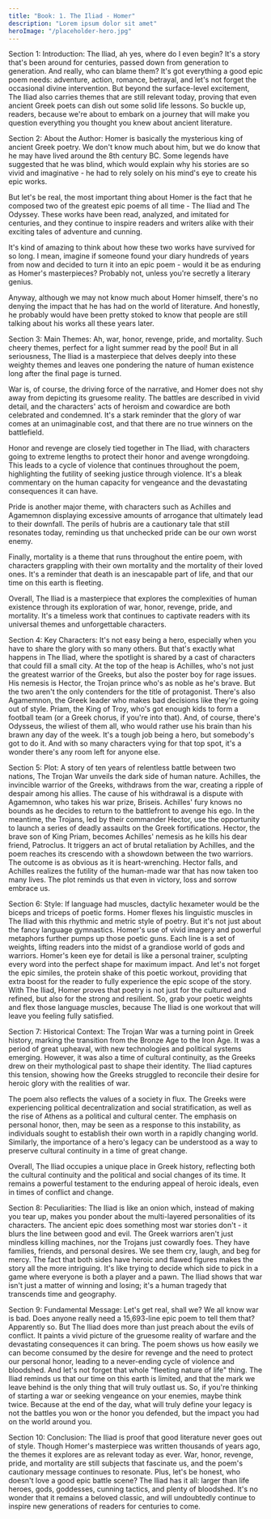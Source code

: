 ```yaml
---
title: "Book: 1. The Iliad - Homer"
description: "Lorem ipsum dolor sit amet"
heroImage: "/placeholder-hero.jpg"
---
```


Section 1:
Introduction: The Iliad, ah yes, where do I even begin? It's a story that's been around for centuries, passed down from generation to generation. And really, who can blame them? It's got everything a good epic poem needs: adventure, action, romance, betrayal, and let's not forget the occasional divine intervention. But beyond the surface-level excitement, The Iliad also carries themes that are still relevant today, proving that even ancient Greek poets can dish out some solid life lessons. So buckle up, readers, because we're about to embark on a journey that will make you question everything you thought you knew about ancient literature.

Section 2:
About the Author: Homer is basically the mysterious king of ancient Greek poetry. We don't know much about him, but we do know that he may have lived around the 8th century BC. Some legends have suggested that he was blind, which would explain why his stories are so vivid and imaginative - he had to rely solely on his mind's eye to create his epic works.

But let's be real, the most important thing about Homer is the fact that he composed two of the greatest epic poems of all time - The Iliad and The Odyssey. These works have been read, analyzed, and imitated for centuries, and they continue to inspire readers and writers alike with their exciting tales of adventure and cunning.

It's kind of amazing to think about how these two works have survived for so long. I mean, imagine if someone found your diary hundreds of years from now and decided to turn it into an epic poem - would it be as enduring as Homer's masterpieces? Probably not, unless you're secretly a literary genius. 

Anyway, although we may not know much about Homer himself, there's no denying the impact that he has had on the world of literature. And honestly, he probably would have been pretty stoked to know that people are still talking about his works all these years later.

Section 3:
Main Themes:
Ah, war, honor, revenge, pride, and mortality. Such cheery themes, perfect for a light summer read by the pool! But in all seriousness, The Iliad is a masterpiece that delves deeply into these weighty themes and leaves one pondering the nature of human existence long after the final page is turned.

War is, of course, the driving force of the narrative, and Homer does not shy away from depicting its gruesome reality. The battles are described in vivid detail, and the characters' acts of heroism and cowardice are both celebrated and condemned. It's a stark reminder that the glory of war comes at an unimaginable cost, and that there are no true winners on the battlefield.

Honor and revenge are closely tied together in The Iliad, with characters going to extreme lengths to protect their honor and avenge wrongdoing. This leads to a cycle of violence that continues throughout the poem, highlighting the futility of seeking justice through violence. It's a bleak commentary on the human capacity for vengeance and the devastating consequences it can have.

Pride is another major theme, with characters such as Achilles and Agamemnon displaying excessive amounts of arrogance that ultimately lead to their downfall. The perils of hubris are a cautionary tale that still resonates today, reminding us that unchecked pride can be our own worst enemy.

Finally, mortality is a theme that runs throughout the entire poem, with characters grappling with their own mortality and the mortality of their loved ones. It's a reminder that death is an inescapable part of life, and that our time on this earth is fleeting.

Overall, The Iliad is a masterpiece that explores the complexities of human existence through its exploration of war, honor, revenge, pride, and mortality. It's a timeless work that continues to captivate readers with its universal themes and unforgettable characters.

Section 4:
Key Characters: It's not easy being a hero, especially when you have to share the glory with so many others. But that's exactly what happens in The Iliad, where the spotlight is shared by a cast of characters that could fill a small city. At the top of the heap is Achilles, who's not just the greatest warrior of the Greeks, but also the poster boy for rage issues. His nemesis is Hector, the Trojan prince who's as noble as he's brave. But the two aren't the only contenders for the title of protagonist. There's also Agamemnon, the Greek leader who makes bad decisions like they're going out of style. Priam, the King of Troy, who's got enough kids to form a football team (or a Greek chorus, if you're into that). And, of course, there's Odysseus, the wiliest of them all, who would rather use his brain than his brawn any day of the week. It's a tough job being a hero, but somebody's got to do it. And with so many characters vying for that top spot, it's a wonder there's any room left for anyone else.

Section 5:
Plot: A story of ten years of relentless battle between two nations, The Trojan War unveils the dark side of human nature. Achilles, the invincible warrior of the Greeks, withdraws from the war, creating a ripple of despair among his allies. The cause of his withdrawal is a dispute with Agamemnon, who takes his war prize, Briseis. Achilles' fury knows no bounds as he decides to return to the battlefront to avenge his ego. In the meantime, the Trojans, led by their commander Hector, use the opportunity to launch a series of deadly assaults on the Greek fortifications. Hector, the brave son of King Priam, becomes Achilles' nemesis as he kills his dear friend, Patroclus. It triggers an act of brutal retaliation by Achilles, and the poem reaches its crescendo with a showdown between the two warriors. The outcome is as obvious as it is heart-wrenching. Hector falls, and Achilles realizes the futility of the human-made war that has now taken too many lives. The plot reminds us that even in victory, loss and sorrow embrace us.

Section 6:
Style: If language had muscles, dactylic hexameter would be the biceps and triceps of poetic forms. Homer flexes his linguistic muscles in The Iliad with this rhythmic and metric style of poetry. But it's not just about the fancy language gymnastics. Homer's use of vivid imagery and powerful metaphors further pumps up those poetic guns. Each line is a set of weights, lifting readers into the midst of a grandiose world of gods and warriors. Homer's keen eye for detail is like a personal trainer, sculpting every word into the perfect shape for maximum impact. And let's not forget the epic similes, the protein shake of this poetic workout, providing that extra boost for the reader to fully experience the epic scope of the story. With The Iliad, Homer proves that poetry is not just for the cultured and refined, but also for the strong and resilient. So, grab your poetic weights and flex those language muscles, because The Iliad is one workout that will leave you feeling fully satisfied.

Section 7:
Historical Context: The Trojan War was a turning point in Greek history, marking the transition from the Bronze Age to the Iron Age. It was a period of great upheaval, with new technologies and political systems emerging. However, it was also a time of cultural continuity, as the Greeks drew on their mythological past to shape their identity. The Iliad captures this tension, showing how the Greeks struggled to reconcile their desire for heroic glory with the realities of war.

The poem also reflects the values of a society in flux. The Greeks were experiencing political decentralization and social stratification, as well as the rise of Athens as a political and cultural center. The emphasis on personal honor, then, may be seen as a response to this instability, as individuals sought to establish their own worth in a rapidly changing world. Similarly, the importance of a hero's legacy can be understood as a way to preserve cultural continuity in a time of great change.

Overall, The Iliad occupies a unique place in Greek history, reflecting both the cultural continuity and the political and social changes of its time. It remains a powerful testament to the enduring appeal of heroic ideals, even in times of conflict and change.

Section 8:
Peculiarities: The Iliad is like an onion which, instead of making you tear up, makes you ponder about the multi-layered personalities of its characters. The ancient epic does something most war stories don't - it blurs the line between good and evil. The Greek warriors aren't just mindless killing machines, nor the Trojans just cowardly foes. They have families, friends, and personal desires. We see them cry, laugh, and beg for mercy. The fact that both sides have heroic and flawed figures makes the story all the more intriguing. It's like trying to decide which side to pick in a game where everyone is both a player and a pawn. The Iliad shows that war isn't just a matter of winning and losing; it's a human tragedy that transcends time and geography.

Section 9:
Fundamental Message: Let's get real, shall we? We all know war is bad. Does anyone really need a 15,693-line epic poem to tell them that? Apparently so. But The Iliad does more than just preach about the evils of conflict. It paints a vivid picture of the gruesome reality of warfare and the devastating consequences it can bring. The poem shows us how easily we can become consumed by the desire for revenge and the need to protect our personal honor, leading to a never-ending cycle of violence and bloodshed. And let's not forget that whole "fleeting nature of life" thing. The Iliad reminds us that our time on this earth is limited, and that the mark we leave behind is the only thing that will truly outlast us. So, if you're thinking of starting a war or seeking vengeance on your enemies, maybe think twice. Because at the end of the day, what will truly define your legacy is not the battles you won or the honor you defended, but the impact you had on the world around you.

Section 10:
Conclusion: The Iliad is proof that good literature never goes out of style. Though Homer's masterpiece was written thousands of years ago, the themes it explores are as relevant today as ever. War, honor, revenge, pride, and mortality are still subjects that fascinate us, and the poem's cautionary message continues to resonate. Plus, let's be honest, who doesn't love a good epic battle scene? The Iliad has it all: larger than life heroes, gods, goddesses, cunning tactics, and plenty of bloodshed. It's no wonder that it remains a beloved classic, and will undoubtedly continue to inspire new generations of readers for centuries to come.
